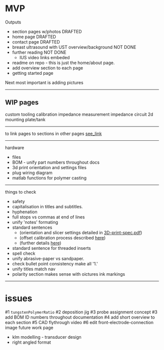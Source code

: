 # MVP

Outputs
- section pages w/photos DRAFTED
- home page DRAFTED
- contact page DRAFTED
- breast ultrasound with UST overview/background NOT DONE
- further reading NOT DONE
  - IUS video links embeded
- readme on repo - this is just the home/about page.
- add overview section to each page
- getting started page

Next most important is adding pictures


------------------------------------------------------------
WIP pages
----------
custom tooling
calibration
impedance measurement
impedance circuit
2d mounting plate/tank

------------------------------------------------------------
to link pages to sections in other pages
[see_link](custom-tooling-manufacture.md#test1)

------------------------------------------------------------
hardware
- files
- BOM - unify part numbers throughout docs
- 3d print orientation and settings files
- plug wiring diagram
- matlab functions for polymer casting
---------------------------------------------------------------
things to check
- safety
- capitalisation in titles and subtitles.
- hyphenation
- full stops vs commas at end of lines
- unify 'notes' formating
- standard sentences
  - (orientation and slicer settings detailed in [3D-print-spec.pdf](https://github.com/morganjroberts/open-UST/blob/main/hardware-distribution/3D-print-spec.pdf))
  - (offset calibration process described [here](dimension-calibration-3D-printing.md#deposition-mould))
  - (further details [here](custom-tooling-manufacture.md))
- standard sentence for threaded inserts
- spell check
- unify abrasive-paper vs sandpaper.
- check bullet point consistency make all '1.'
- unify titles match nav
- polarity section makes sense with oictures ink markings

---------------------------------------------------------------

# issues
#1 `tungstenPolymerRatio`
#2 deposition jig
#3 probe assignment concept
#3 add BOM ID numbers throughout documentation
#4 add short overview to each section
#5 CAD flythrough video 
#6 edit front-electrode-connection image
future work page
- klm modelling - transducer design
- right angled format